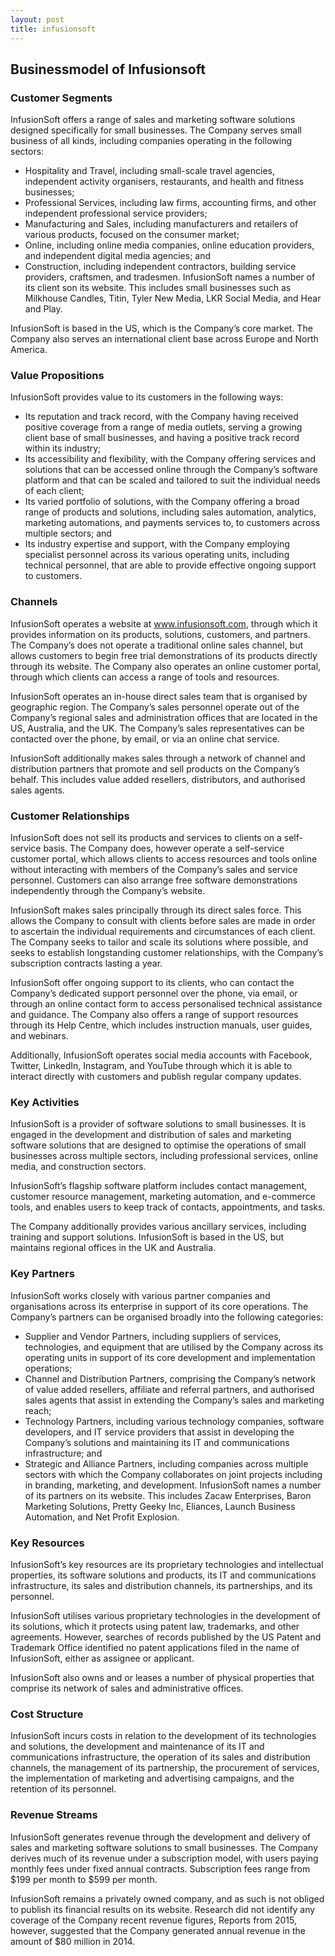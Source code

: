 ```yaml
---
layout: post
title: infusionsoft
---
```


Businessmodel of Infusionsoft
------------------------------

### Customer Segments

InfusionSoft offers a range of sales and marketing software solutions designed specifically for small businesses. The Company serves small business of all kinds, including companies operating in the following sectors:

 * Hospitality and Travel, including small-scale travel agencies, independent activity organisers, restaurants, and health and fitness businesses;
* Professional Services, including law firms, accounting firms, and other independent professional service providers;
* Manufacturing and Sales, including manufacturers and retailers of various products, focused on the consumer market;
* Online, including online media companies, online education providers, and independent digital media agencies; and
* Construction, including independent contractors, building service providers, craftsmen, and tradesmen.
 InfusionSoft names a number of its client son its website. This includes small businesses such as Milkhouse Candles, Titin, Tyler New Media, LKR Social Media, and Hear and Play.

InfusionSoft is based in the US, which is the Company’s core market. The Company also serves an international client base across Europe and North America.

### Value Propositions

InfusionSoft provides value to its customers in the following ways:

 * Its reputation and track record, with the Company having received positive coverage from a range of media outlets, serving a growing client base of small businesses, and having a positive track record within its industry;
* Its accessibility and flexibility, with the Company offering services and solutions that can be accessed online through the Company’s software platform and that can be scaled and tailored to suit the individual needs of each client;
* Its varied portfolio of solutions, with the Company offering a broad range of products and solutions, including sales automation, analytics, marketing automations, and payments services to, to customers across multiple sectors; and
* Its industry expertise and support, with the Company employing specialist personnel across its various operating units, including technical personnel, that are able to provide effective ongoing support to customers.
 ### Channels

InfusionSoft operates a website at www.infusionsoft.com, through which it provides information on its products, solutions, customers, and partners. The Company’s does not operate a traditional online sales channel, but allows customers to begin free trial demonstrations of its products directly through its website. The Company also operates an online customer portal, through which clients can access a range of tools and resources.

InfusionSoft operates an in-house direct sales team that is organised by geographic region. The Company’s sales personnel operate out of the Company’s regional sales and administration offices that are located in the US, Australia, and the UK. The Company’s sales representatives can be contacted over the phone, by email, or via an online chat service.

InfusionSoft additionally makes sales through a network of channel and distribution partners that promote and sell products on the Company’s behalf. This includes value added resellers, distributors, and authorised sales agents.

### Customer Relationships

InfusionSoft does not sell its products and services to clients on a self-service basis. The Company does, however operate a self-service customer portal, which allows clients to access resources and tools online without interacting with members of the Company’s sales and service personnel. Customers can also arrange free software demonstrations independently through the Company’s website.

InfusionSoft makes sales principally through its direct sales force. This allows the Company to consult with clients before sales are made in order to ascertain the individual requirements and circumstances of each client. The Company seeks to tailor and scale its solutions where possible, and seeks to establish longstanding customer relationships, with the Company’s subscription contracts lasting a year.

InfusionSoft offer ongoing support to its clients, who can contact the Company’s dedicated support personnel over the phone, via email, or through an online contact form to access personalised technical assistance and guidance. The Company also offers a range of support resources through its Help Centre, which includes instruction manuals, user guides, and webinars.

Additionally, InfusionSoft operates social media accounts with Facebook, Twitter, LinkedIn, Instagram, and YouTube through which it is able to interact directly with customers and publish regular company updates.

### Key Activities

InfusionSoft is a provider of software solutions to small businesses. It is engaged in the development and distribution of sales and marketing software solutions that are designed to optimise the operations of small businesses across multiple sectors, including professional services, online media, and construction sectors.

InfusionSoft’s flagship software platform includes contact management, customer resource management, marketing automation, and e-commerce tools, and enables users to keep track of contacts, appointments, and tasks.

The Company additionally provides various ancillary services, including training and support solutions. InfusionSoft is based in the US, but maintains regional offices in the UK and Australia.

### Key Partners

InfusionSoft works closely with various partner companies and organisations across its enterprise in support of its core operations. The Company’s partners can be organised broadly into the following categories:

 * Supplier and Vendor Partners, including suppliers of services, technologies, and equipment that are utilised by the Company across its operating units in support of its core development and implementation operations;
* Channel and Distribution Partners, comprising the Company’s network of value added resellers, affiliate and referral partners, and authorised sales agents that assist in extending the Company’s sales and marketing reach;
* Technology Partners, including various technology companies, software developers, and IT service providers that assist in developing the Company’s solutions and maintaining its IT and communications infrastructure; and
* Strategic and Alliance Partners, including companies across multiple sectors with which the Company collaborates on joint projects including in branding, marketing, and development.
 InfusionSoft names a number of its partners on its website. This includes Zacaw Enterprises, Baron Marketing Solutions, Pretty Geeky Inc, Eliances, Launch Business Automation, and Net Profit Explosion.

### Key Resources

InfusionSoft’s key resources are its proprietary technologies and intellectual properties, its software solutions and products, its IT and communications infrastructure, its sales and distribution channels, its partnerships, and its personnel.

InfusionSoft utilises various proprietary technologies in the development of its solutions, which it protects using patent law, trademarks, and other agreements. However, searches of records published by the US Patent and Trademark Office identified no patent applications filed in the name of InfusionSoft, either as assignee or applicant.

InfusionSoft also owns and or leases a number of physical properties that comprise its network of sales and administrative offices.

### Cost Structure

InfusionSoft incurs costs in relation to the development of its technologies and solutions, the development and maintenance of its IT and communications infrastructure, the operation of its sales and distribution channels, the management of its partnership, the procurement of services, the implementation of marketing and advertising campaigns, and the retention of its personnel.

### Revenue Streams

InfusionSoft generates revenue through the development and delivery of sales and marketing software solutions to small businesses. The Company derives much of its revenue under a subscription model, with users paying monthly fees under fixed annual contracts. Subscription fees range from $199 per month to $599 per month.

InfusionSoft remains a privately owned company, and as such is not obliged to publish its financial results on its website. Research did not identify any coverage of the Company recent revenue figures, Reports from 2015, however, suggested that the Company generated annual revenue in the amount of $80 million in 2014.
